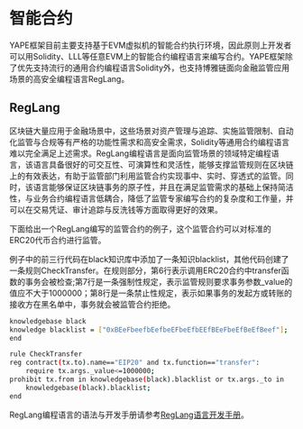 # 智能合约

YAPE框架目前主要支持基于EVM虚拟机的智能合约执行环境，因此原则上开发者可以用Solidity、LLL等任意EVM上的智能合约编程语言来编写合约。YAPE框架除了优先支持流行的通用合约编程语言Solidity外，也支持博雅链面向金融监管应用场景的高安全编程语言RegLang。

## RegLang

区块链大量应用于金融场景中，这些场景对资产管理与追踪、实施监管限制、自动化监管与合规等有严格的功能性需求和高安全需求，Solidity等通用合约编程语言难以完全满足上述需求。RegLang编程语言是面向监管场景的领域特定编程语言，该语言具备很好的可交互性、可演算性和灵活性，能够支撑监管规则在区块链上的有效表达，有助于监管部门利用监管合约实现事中、实时、穿透式的监管。同时，该语言能够保证区块链事务的原子性，并且在满足监管需求的基础上保持简洁性，与业务合约编程语言低耦合，降低了监管专家编写合约的复杂度和工作量，并可以在交易凭证、审计追踪与反洗钱等方面取得更好的效果。

下面给出一个RegLang编写的监管合约的例子，这个监管合约可以对标准的ERC20代币合约进行监管。

例子中的前三行代码在black知识库中添加了一条知识blacklist，其他代码创建了一条规则CheckTransfer。在规则部分，第6行表示调用ERC20合约中transfer函数的事务会被检查;第7行是一条强制性规定，表示监管规则要求事务参数_value的值应不大于1000000；第8行是一条禁止性规定，表示如果事务的发起方或转账的接收方在黑名单中，事务就会被监管合约拒绝。

```bash
knowledgebase black
knowledge blacklist = ["0xBEeFbeefbEefbeEFbeEfbEEfBEeFbeEfBeEfBeef"];
end

rule CheckTransfer
reg contract(tx.to).name=="EIP20" and tx.function=="transfer":
	require tx.args._value<=1000000;
prohibit tx.from in knowledgebase(black).blacklist or tx.args._to in
	knowledgebase(black).blacklist;
end
```

RegLang编程语言的语法与开发手册请参考[RegLang语言开发手册](https://relang.boyanet.io)。
